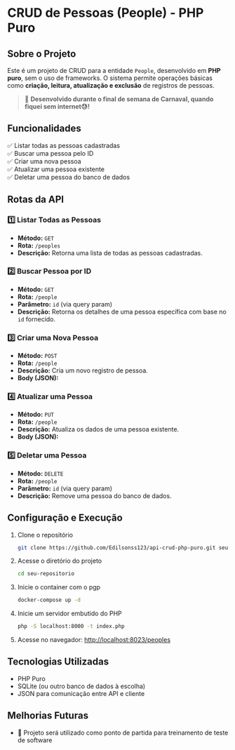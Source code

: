 # CRUD de Pessoas (People) - PHP Puro

## Sobre o Projeto
Este é um projeto de CRUD para a entidade `People`, desenvolvido em **PHP puro**, sem o uso de frameworks. O sistema permite operações básicas como **criação, leitura, atualização e exclusão** de registros de pessoas.

> 🚀 **Desenvolvido durante o final de semana de Carnaval, quando fiquei sem internet😓!**

## Funcionalidades
✅ Listar todas as pessoas cadastradas  
✅ Buscar uma pessoa pelo ID  
✅ Criar uma nova pessoa  
✅ Atualizar uma pessoa existente  
✅ Deletar uma pessoa do banco de dados  

## Rotas da API

### 1️⃣ Listar Todas as Pessoas
- **Método:** `GET`
- **Rota:** `/peoples`
- **Descrição:** Retorna uma lista de todas as pessoas cadastradas.

### 2️⃣ Buscar Pessoa por ID
- **Método:** `GET`
- **Rota:** `/people`
- **Parâmetro:** `id` (via query param)
- **Descrição:** Retorna os detalhes de uma pessoa específica com base no `id` fornecido.

### 3️⃣ Criar uma Nova Pessoa
- **Método:** `POST`
- **Rota:** `/people`
- **Descrição:** Cria um novo registro de pessoa.
- **Body (JSON):**

### 4️⃣ Atualizar uma Pessoa
- **Método:** `PUT`
- **Rota:** `/people`
- **Descrição:** Atualiza os dados de uma pessoa existente.
- **Body (JSON):**

### 5️⃣ Deletar uma Pessoa
- **Método:** `DELETE`
- **Rota:** `/people`
- **Parâmetro:** `id` (via query param)
- **Descrição:** Remove uma pessoa do banco de dados.


## Configuração e Execução
1. Clone o repositório
   ```sh
   git clone https://github.com/Edilsonss123/api-crud-php-puro.git seu-repositorio
   ```
2. Acesse o diretório do projeto
   ```sh
   cd seu-repositorio
   ```
4. Inicie o container com o pgp
   ```sh
   docker-compose up -d
   ```
   
5. Inicie um servidor embutido do PHP
   ```sh
   php -S localhost:8000 -t index.php
   ```
6. Acesse no navegador: [http://localhost:8023/peoples](http://localhost:8023/peoples)

## Tecnologias Utilizadas
- PHP Puro
- SQLite (ou outro banco de dados à escolha)
- JSON para comunicação entre API e cliente

## Melhorias Futuras
- 🔹 Projeto será utilizado como ponto de partida para treinamento de teste de software 

